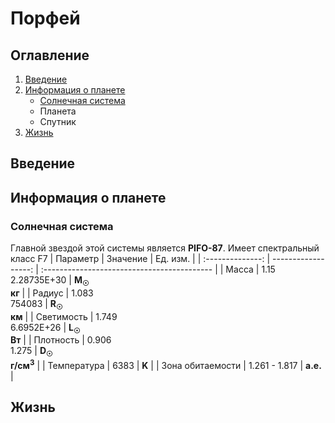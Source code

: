 # Порфей

## Оглавление

1. [Введение](#введение)
2. [Информация о планете](#информация-о-планете)
   - [Солнечная система](#солнечная-система)
   - Планета
   - Спутник
3. [Жизнь](#жизнь)

## Введение

## Информация о планете

### Солнечная система

Главной звездой этой системы является **PIFO-87**. Имеет спектральный класс F7
|     Параметр     |            Значение | Ед. изм.                                    |
| :--------------: | ------------------: | :------------------------------------------ |
|      Масса       | 1.15<br>2.28735E+30 | **M<sub>&#9737;</sub><br>кг**               |
|      Радиус      |     1.083<br>754083 | **R<sub>&#9737;</sub><br>км**               |
|    Светимость    | 1.749<br>6.6952E+26 | **L<sub>&#9737;</sub><br>Вт**               |
|    Плотность     |      0.906<br>1.275 | **D<sub>&#9737;</sub><br>г/см<sup>3</sup>** |
|   Температура    |                6383 | **K**                                       |
| Зона обитаемости |       1.261 - 1.817 | **а.е.**                                    |

## Жизнь